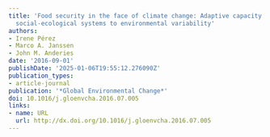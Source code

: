 ```yaml
---
title: 'Food security in the face of climate change: Adaptive capacity of small-scale
  social-ecological systems to environmental variability'
authors:
- Irene Pérez
- Marco A. Janssen
- John M. Anderies
date: '2016-09-01'
publishDate: '2025-01-06T19:55:12.276090Z'
publication_types:
- article-journal
publication: '*Global Environmental Change*'
doi: 10.1016/j.gloenvcha.2016.07.005
links:
- name: URL
  url: http://dx.doi.org/10.1016/j.gloenvcha.2016.07.005
---
```

